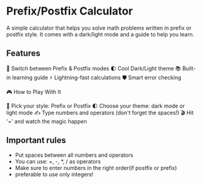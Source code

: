 # Prefix/Postfix Calculator

A simple calculator that helps you solve math problems written in prefix or postfix style. It comes with a dark/light mode and a guide to help you learn.

## Features

🔄 Switch between Prefix & Postfix modes
🌓 Cool Dark/Light theme
📚 Built-in learning guide
⚡ Lightning-fast calculations
🛡️ Smart error checking


🎮 How to Play With It

🎯 Pick your style: Prefix or Postfix
🌓 Choose your theme: dark mode or light mode
✍️ Type numbers and operators (don't forget the spaces!)
🎬 Hit '=' and watch the magic happen

## Important rules
- Put spaces between all numbers and operators
- You can use: +, -, *, / as operators 
- Make sure to enter numbers in the right order(if postfix or prefix)
- preferable to use only integers!

